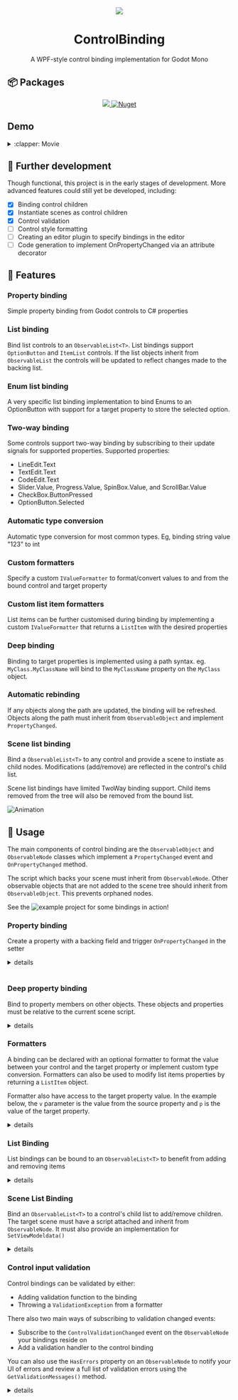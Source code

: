 <div align="center">
<img src="https://github.com/Dangles91/Godot.Community.ControlBinding/assets/9249458/9c600eba-a35a-4fc2-92a6-610bd5101897" />
<h1>ControlBinding</h1>
<p>A WPF-style control binding implementation for Godot Mono</p>
</div>


## :package: Packages
<div align="center">
  <a href="https://www.nuget.org/packages/Godot.Community.ControlBinding">
    <img src="https://img.shields.io/nuget/v/Godot.Community.ControlBinding?label=nuget%20latest"/>
  </a>
  <a href="https://www.nuget.org/packages/Godot.Community.ControlBinding">
    <img alt="Nuget" src="https://img.shields.io/nuget/dt/Godot.Community.ControlBinding">
  </a>
</div>

## Demo
<details>
  <summary>:clapper: Movie</summary>
  
https://github.com/Dangles91/Godot.Community.ControlBinding/assets/9249458/0983acb5-fe14-46ae-9c9c-38a073bf3b7c

</details>

## :train: Further development
Though functional, this project is in the early stages of development. More advanced features could still yet be developed, including:
* [x] Binding control children
* [x] Instantiate scenes as control children
* [x] Control validation
* [ ] Control style formatting
* [ ] Creating an editor plugin to specify bindings in the editor
* [ ] Code generation to implement OnPropertyChanged via an attribute decorator

##  :dart: Features
### Property binding
Simple property binding from Godot controls to C# properties

### List binding
Bind list controls to an `ObservableList<T>`. List bindings support `OptionButton` and `ItemList` controls.
If the list objects inherit from `ObservableList` the controls will be updated to reflect changes made to the backing list.

### Enum list binding
A very specific list binding implementation to bind Enums to an OptionButton with support for a target property to store the selected option.

### Two-way binding
Some controls support two-way binding by subscribing to their update signals for supported properties.
Supported properties:
- LineEdit.Text
- TextEdit.Text
- CodeEdit.Text
- Slider.Value, Progress.Value, SpinBox.Value, and ScrollBar.Value
- CheckBox.ButtonPressed
- OptionButton.Selected

### Automatic type conversion
Automatic type conversion for most common types. Eg, binding string value "123" to int

### Custom formatters
Specify a custom `IValueFormatter` to format/convert values to and from the bound control and target property

### Custom list item formatters
List items can be further customised during binding by implementing a custom `IValueFormatter` that returns a `ListItem` with the desired properties

### Deep binding
Binding to target properties is implemented using a path syntax. eg. `MyClass.MyClassName` will bind to the `MyClassName` property on the `MyClass` object.

### Automatic rebinding
If any objects along the path are updated, the binding will be refreshed. Objects along the path must inherit from `ObservableObject` and implement `PropertyChanged`.

### Scene list binding
Bind a `ObservableList<T>` to any control and provide a scene to instiate as child nodes. Modifications (add/remove) are reflected in the control's child list.

Scene list bindings have limited TwoWay binding support. Child items removed from the tree will also be removed from the bound list.

![Animation](https://github.com/Dangles91/Godot.Community.ControlBinding/assets/9249458/8c21a527-8326-4ace-b4b3-8035b6c25ac6)

## :toolbox: Usage
The main components of control binding are the `ObservableObject` and `ObservableNode` classes which implement a `PropertyChanged` event and `OnPropertyChanged` method.

The script which backs your scene must inherit from `ObservableNode`. Other observable objects that are not added to the scene tree should inherit from `ObservableObject`. This prevents orphaned nodes.

See the ![example project](/examples/basic-bindings) for some bindings in action!


### Property binding
Create a property with a backing field and trigger `OnPropertyChanged` in the setter
<details>
  <summary>details</summary>

```c#
private int spinBoxValue;
public int SpinBoxValue
{
    get { return spinBoxValue; }
    set { spinBoxValue = value; OnPropertyChanged(); }
}

```

Alternatively, use the `SetValue` method to update the backing field and trigger `OnPropertyChanged`

```c#
private int spinBoxValue;
public int SpinBoxValue
{
    get { return spinBoxValue; }
    set { SetValue(ref spinBoxValue, value); }
}
```

Add a binding in `_Ready()`. This binding targets a control in the scene with the unique name **%SpinBox** with the `BindingMode` __TwoWay__. A BindingMode of TwoWay states that we want the spinbox value to be set into the target property and vice-versa.

```c#
BindProperty("%SpinBox", nameof(SpinBox.Value), nameof(SpinBoxValue), BindingMode.TwoWay);
```

</details>

<br/>

### Deep property binding
Bind to property members on other objects. These objects and properties must be relative to the current scene script.

<details>
<summary>details</summary>

```c#
// Bind to SelectedPlayerData.Health
BindProperty("%LineEdit", nameof(LineEdit.Text), $"{nameof(SelectedPlayerData)}.{nameof(PlayerData.Health)}", BindingMode.TwoWay);

// Alternatively represent this as a string path instead
BindProperty("%LineEdit", nameof(LineEdit.Text), "SelectedPlayerData.Health", BindingMode.TwoWay);

```

The property `SelectedPlayerData` must notify about changes to automatically rebind the control. TwoWay binding also requires that the PlayerData class implements `ObservableObject` and notify of property changes.
```c#
private PlayerData selectedPlayerData = new();
public PlayerData SelectedPlayerData
{
    get { return selectedPlayerData; }
    set { SetValue(ref selectedPlayerData, value); }
}
```
</details>

### Formatters
A binding can be declared with an optional formatter to format the value between your control and the target property or implement custom type conversion. Formatters can also be used to modify list items properties by returning a `ListItem` object.

Formatter also have access to the target property value. In the example below, the `v` parameter is the value from the source property and `p` is the value of the target property.

<details>
<summary>details</summary>

```c#
public class PlayerHealthFormatter : IValueFormatter
{
    public Func<object, object, object> FormatControl => (v, p) =>
    {
        return $"Player health: {v}";
    };

    public Func<object, object, object> FormatTarget => (v, p) =>
    {
        throw new NotImplementedException();
    };
}

BindProperty("%SpinBox", nameof(SpinBox.Value), nameof(SpinBoxValue), BindingMode.TwoWay, new PlayerHealthFormatter());
```

This formatter will set a string value into the target control using the input value substituted into a string. `FormatControl` is not implemented here so the value would be passed back as-is in the case of a two-way binding.

</details>

### List Binding
List bindings can be bound to an `ObservableList<T>` to benefit from adding and removing items

<details>
<summary>details</summary>

```c#
public ObservableList<PlayerData> PlayerDatas {get;set;} = new(){
    new PlayerData{Health = 500},
};

BindListProperty("%ItemList2", nameof(PlayerDatas), formatter: new PlayerDataListFormatter());
```

The `PlayerDataListFormatter` formats the PlayerData entry into a usable string value using a `ListItem` to also provided conditional formatting to the control

```c#
public class PlayerDataListFormatter : IValueFormatter
{
    public Func<object, object> FormatControl => (v) =>
    {
        var pData = v as PlayerData;
        var listItem = new ListItem
        {
            DisplayValue = $"Health: {pData.Health}",
            Icon = ResourceLoader.Load<Texture2D>("uid://bfdb75li0y86u"),
            Disabled = pData.Health < 1,
            Tooltip = pData.Health == 0 ? "Health must be greater than 0" : null,

        };
        return listItem;
    };

    public Func<object, object> FormatTarget => throw new NotImplementedException();
}
```

</details>

### Scene List Binding
Bind an `ObservableList<T>` to a control's child list to add/remove children. The target scene must have a script attached and inherit from `ObservableNode`. It must also provide an implementation for `SetViewModeldata()`

<details>
<summary>details</summary>

**Bind the control to a list and provide a path to the scene to instiate**
```c#
BindSceneList("%VBoxContainer", nameof(PlayerDatas), "uid://die1856ftg8w8");
```

**Scene implementation**
```c#
public partial class PlayerDataListItem : ObservableNode
{
    private PlayerData ViewModelData { get; set; }

    public override void SetViewModelData(object viewModelData)
    {
        ViewModelData = viewModelData as PlayerData;
        base.SetViewModelData(viewModelData);
    }

    public override void _Ready()
    {
        BindProperty("%TextEdit", "Text", "ViewModelData.Health", BindingMode.TwoWay);
        base._Ready();
    }
}
```
</details>

### Control input validation
Control bindings can be validated by either:
* Adding validation function to the binding
* Throwing a `ValidationException` from a formatter

There also two main ways of subscribing to validation changed events:
* Subscribe to the `ControlValidationChanged` event on the `ObservableNode` your bindings reside on
* Add a validation handler to the control binding

You can also use the `HasErrors` property on an `ObservableNode` to notify your UI of errors and review a full list of validation errors using the `GetValidationMessages()` method.


<details>
<summary>details</summary>
<br/>

**Adding validators and validation callbacks**

Property bindings implement a fluent builder pattern for modify the binding upon creation to add validators and a validator callback. 

You can have any number of validators but only one validation callback.

Validators are run the in the order they are registered and validation will stop at the first validator to return a non-empty string. Validators are run before formatters. The formatter will not be executed if a validation error occurs.

This example adds two validators and a callback to modulate the control and set the tooltip text.

```c#
BindProperty("%LineEdit", nameof(LineEdit.Text), $"{nameof(SelectedPlayerData)}.{nameof(PlayerData.Health)}", BindingMode.TwoWay)
    .AddValidator(v => int.TryParse((string)v, out int value) ? null : "Health must be a number")
    .AddValidator(v => int.TryParse((string)v, out int value) && value > 0 ? null : "Health must be greater than 0")
    .AddValidationHandler((control, isValid, message) => { 
        control.Modulate = isValid ? Colors.White : Colors.Red;
        control.TooltipText = message;
    });
```

**Subscribing to `ControlValidationChanged` events**

If you want to have common behaviour for many or all controls, you can subscribe to the `ControlValidationChanged` event and get updates about all control validations.

This example subscribes to all validation changed events to modulate the target control and set the tooltip text.

The last validation error message is also stored in the local ErrorMessage property to be bound to a UI label.

```csharp
public partial class MyClass : ObservableNode
{
    private string errorMessage;
    public string ErrorMessage
    {
        get { return errorMessage; }
        set { SetValue(ref errorMessage, value); }
    }

    public override void _Ready()
    {
        BindProperty("%ErrorLabel", nameof(Label.Visible), nameof(HasErrors), BindingMode.OneWay);
        BindProperty("%ErrorLabel", nameof(Label.Text), nameof(ErrorMessage), BindingMode.OneWay);
        ControlValidationChanged += OnControlValidationChanged;
    }

    private void OnControlValidationChanged(control, propertyName, message, isValid)
    {
        control.Modulate = isValid ? Colors.White : Colors.Red;
        control.TooltipText = message;

        // set properties to bind to
        ErrorMessage = message;
        ValidationSummary = GetValidationMessages();
    };
}
```

</details>
